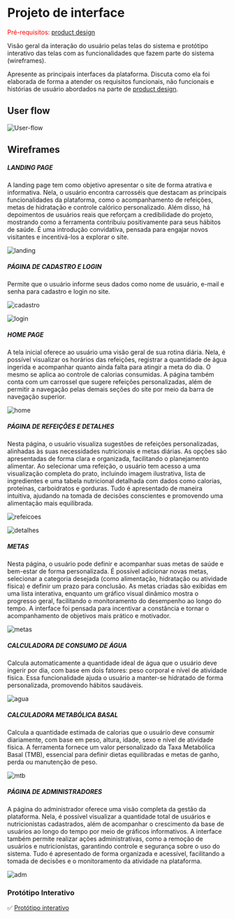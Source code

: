 
# Projeto de interface

<span style="color:red">Pré-requisitos: <a href="03-Product-design.md"> product design</a></span>

 Visão geral da interação do usuário pelas telas do sistema e protótipo interativo das telas com as funcionalidades que fazem parte do sistema (wireframes).

 Apresente as principais interfaces da plataforma. Discuta como ela foi elaborada de forma a atender os requisitos funcionais, não funcionais e histórias de usuário abordados na parte de <a href="03-Product-design.md"> product design</a></span>.

 ## User flow

![User-flow](https://github.com/user-attachments/assets/edade72e-4598-49e1-b7f3-f9090327532c)

## Wireframes

##### LANDING PAGE

A landing page tem como objetivo apresentar o site de forma atrativa e informativa. Nela, o usuário encontra carrosséis que destacam as principais funcionalidades da plataforma, como o acompanhamento de refeições, metas de hidratação e controle calórico personalizado. Além disso, há depoimentos de usuários reais que reforçam a credibilidade do projeto, mostrando como a ferramenta contribuiu positivamente para seus hábitos de saúde. É uma introdução convidativa, pensada para engajar novos visitantes e incentivá-los a explorar o site.

![landing](https://github.com/user-attachments/assets/4d84a4ba-befd-4788-b5c9-5a6de02f42c1)

##### PÁGINA DE CADASTRO E LOGIN

Permite que o usuário informe seus dados como nome de usuário, e-mail e senha para cadastro e login no site.

![cadastro](https://github.com/user-attachments/assets/2f8129a8-a8f4-43bf-b75c-8e4081dcddb3)

![login](https://github.com/user-attachments/assets/d5ce484f-cd1e-4a85-b704-17945605f622)

##### HOME PAGE

A tela inicial oferece ao usuário uma visão geral de sua rotina diária. Nela, é possível visualizar os horários das refeições, registrar a quantidade de água ingerida e acompanhar quanto ainda falta para atingir a meta do dia. O mesmo se aplica ao controle de calorias consumidas. A página também conta com um carrossel que sugere refeições personalizadas, além de permitir a navegação pelas demais seções do site por meio da barra de navegação superior.

![home](https://github.com/user-attachments/assets/c7470048-84d5-43c2-97ac-46ccbea2286d)

##### PÁGINA DE REFEIÇÕES E DETALHES

Nesta página, o usuário visualiza sugestões de refeições personalizadas, alinhadas às suas necessidades nutricionais e metas diárias. As opções são apresentadas de forma clara e organizada, facilitando o planejamento alimentar. Ao selecionar uma refeição, o usuário tem acesso a uma visualização completa do prato, incluindo imagem ilustrativa, lista de ingredientes e uma tabela nutricional detalhada com dados como calorias, proteínas, carboidratos e gorduras. Tudo é apresentado de maneira intuitiva, ajudando na tomada de decisões conscientes e promovendo uma alimentação mais equilibrada.

![refeicoes](https://github.com/user-attachments/assets/d0f91333-b340-4d6d-b58a-d823fa31bcb2)

![detalhes](https://github.com/user-attachments/assets/dd87b973-f857-47d4-bf26-18dd805cec54)

##### METAS

Nesta página, o usuário pode definir e acompanhar suas metas de saúde e bem-estar de forma personalizada. É possível adicionar novas metas, selecionar a categoria desejada (como alimentação, hidratação ou atividade física) e definir um prazo para conclusão. As metas criadas são exibidas em uma lista interativa, enquanto um gráfico visual dinâmico mostra o progresso geral, facilitando o monitoramento do desempenho ao longo do tempo. A interface foi pensada para incentivar a constância e tornar o acompanhamento de objetivos mais prático e motivador.

![metas](https://github.com/user-attachments/assets/87b50ec6-afbb-481c-a666-3e0b71228e0f)

##### CALCULADORA DE CONSUMO DE ÁGUA

Calcula automaticamente a quantidade ideal de água que o usuário deve ingerir por dia, com base em dois fatores: peso corporal e nível de atividade física. Essa funcionalidade ajuda o usuário a manter-se hidratado de forma personalizada, promovendo hábitos saudáveis.

![agua](https://github.com/user-attachments/assets/f08bb26c-bbf7-40f6-9086-4cce8beeed28)

##### CALCULADORA METABÓLICA BASAL

Calcula a quantidade estimada de calorias que o usuário deve consumir diariamente, com base em peso, altura, idade, sexo e nível de atividade física. A ferramenta fornece um valor personalizado da Taxa Metabólica Basal (TMB), essencial para definir dietas equilibradas e metas de ganho, perda ou manutenção de peso.

![mtb](https://github.com/user-attachments/assets/008172ae-04a1-4956-a5d1-3ceab0e824c6)

##### PÁGINA DE ADMINISTRADORES

A página do administrador oferece uma visão completa da gestão da plataforma. Nela, é possível visualizar a quantidade total de usuários e nutricionistas cadastrados, além de acompanhar o crescimento da base de usuários ao longo do tempo por meio de gráficos informativos. A interface também permite realizar ações administrativas, como a remoção de usuários e nutricionistas, garantindo controle e segurança sobre o uso do sistema. Tudo é apresentado de forma organizada e acessível, facilitando a tomada de decisões e o monitoramento da atividade na plataforma.

![adm](https://github.com/user-attachments/assets/d8cfac95-436a-46a9-8918-6a14a332cb14)

### Protótipo Interativo

✅ [Protótipo interativo](https://www.figma.com/design/OwXLerfSa2E3PKo33tk2bl/Ma-s-Sa%C3%BAde---TIAW?node-id=0-1&t=GEZVefaBIBGFJjBu-1)


